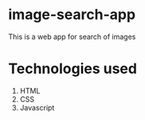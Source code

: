 # image-search-app
This is a web app for search of images

# Technologies used
1. HTML
2. CSS
3. Javascript
